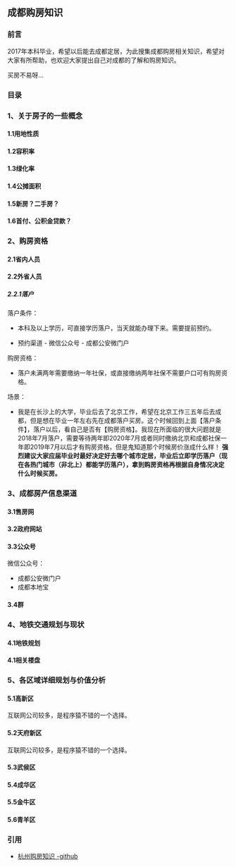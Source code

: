 ## 成都购房知识

### 前言

2017年本科毕业，希望以后能去成都定居，为此搜集成都购房相关知识，希望对大家有所帮助，也欢迎大家提出自己对成都的了解和购房知识。

买房不易呀...

### 目录

### 1、关于房子的一些概念

#### 1.1用地性质
#### 1.2容积率
#### 1.3绿化率
#### 1.4公摊面积
#### 1.5新房？二手房？
#### 1.6首付、公积金贷款？

### 2、购房资格

#### 2.1省内人员

#### 2.2外省人员

##### 2.2.1落户

落户条件：

- 本科及以上学历，可直接学历落户，当天就能办理下来。需要提前预约。

- 预约渠道 - 微信公众号 - 成都公安微门户

购房资格：

- 落户未满两年需要缴纳一年社保，或直接缴纳两年社保不需要户口可有购房资格。

场景：

- 我是在长沙上的大学，毕业后去了北京工作，希望在北京工作三五年后去成都，但是想在毕业一年左右先在成都落户买房。这个时候回到上面【落户条件】，落户以后，看自己是否有【购房资格】。我现在所面临的很大问题就是 2018年7月落户，需要等待两年即2020年7月或者同时缴纳北京和成都社保一年即2019年7月以后才有购房资格，但是鬼知道那个时候房价涨成什么样！ **强烈建议大家应届毕业时最好决定好去哪个城市定居，毕业后立即学历落户（现在各热门城市（非北上）都能学历落户），拿到购房资格再根据自身情况决定什么时候买房。**



### 3、成都房产信息渠道

#### 3.1售房网
#### 3.2政府网站
#### 3.3公众号

微信公众号：

- 成都公安微门户
- 成都本地宝

#### 3.4群

### 4、地铁交通规划与现状

#### 4.1地铁规划
#### 4.1相关楼盘

### 5、各区域详细规划与价值分析

#### 5.1高新区

互联网公司较多，是程序猿不错的一个选择。

#### 5.2天府新区

互联网公司较多，是程序猿不错的一个选择。

#### 5.3武侯区
#### 5.4成华区
#### 5.5金牛区
#### 5.6青羊区

### 引用

- [杭州购房知识 -github](https://github.com/houshanren/hangzhou_house_knowledge)
